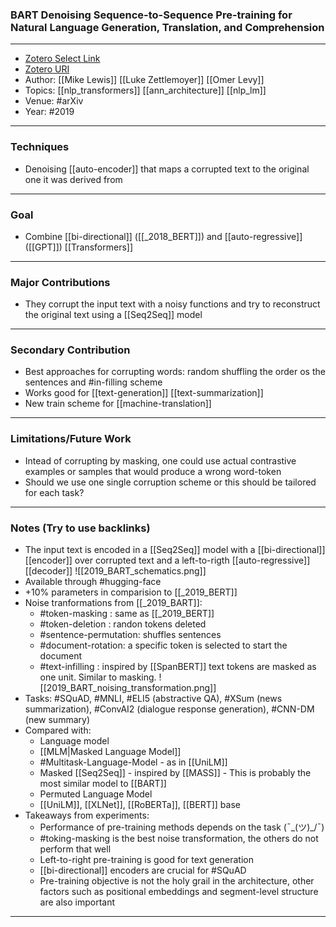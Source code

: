### BART Denoising Sequence-to-Sequence Pre-training for Natural Language Generation, Translation, and Comprehension
---
- [Zotero Select Link](zotero://select/groups/2480461/items/MQD3MHPY)
- [Zotero URI](https://www.zotero.org/groups/2480461/items/MQD3MHPY)
- Author: [[Mike Lewis]] [[Luke Zettlemoyer]] [[Omer Levy]]
- Topics: [[nlp_transformers]] [[ann_architecture]] [[nlp_lm]]
- Venue: #arXiv
- Year: #2019 
---
### Techniques
- Denoising [[auto-encoder]] that maps a corrupted text to the original one it was derived from
---
### Goal
- Combine [[bi-directional]] ([[_2018_BERT]]) and [[auto-regressive]] ([[GPT]]) [[Transformers]]
---
### Major Contributions
- They corrupt the input text with a noisy functions and try to reconstruct the original text using a [[Seq2Seq]] model
---
### Secondary Contribution
- Best approaches for corrupting words: random shuffling the order os the sentences and #in-filling scheme
- Works good for [[text-generation]] [[text-summarization]]
- New train scheme for [[machine-translation]]
---
### Limitations/Future Work
- Intead of corrupting by masking, one could use actual contrastive examples or samples that would produce a wrong word-token
- Should we use one single corruption scheme or this should be tailored for each task?
---
### Notes (Try to use backlinks)
- The input text is encoded in a [[Seq2Seq]] model with a  [[bi-directional]] [[encoder]] over corrupted text and a left-to-rigth  [[auto-regressive]] [[decoder]]
![[2019_BART_schematics.png]]
- Available through #hugging-face
- +10% parameters in comparision to [[_2019_BERT]]
- Noise tranformations from [[_2019_BART]]: 
	- #token-masking : same as [[_2019_BERT]]
	- #token-deletion : randon tokens deleted
	- #sentence-permutation: shuffles sentences
	- #document-rotation: a specific token is selected to start the document
	- #text-infilling : inspired by [[SpanBERT]] text tokens are masked as one unit. Similar to masking.
![[2019_BART_noising_transformation.png]]
- Tasks: #SQuAD, #MNLI, #ELI5 (abstractive QA), #XSum (news summarization), #ConvAI2 (dialogue response generation), #CNN-DM (new summary)
- Compared with:
	- Language model
	- [[MLM|Masked Language Model]]
	- #Multitask-Language-Model - as in [[UniLM]]
	- Masked [[Seq2Seq]] - inspired by [[MASS]] - This is probably the most similar model to [[BART]]
	- Permuted Language Model
	- [[UniLM]], [[XLNet]], [[RoBERTa]], [[BERT]] base
- Takeaways from experiments:
	- Performance of pre-training methods depends on the task (¯\_(ツ)_/¯)
	- #toking-masking is the best noise transformation, the others do not perform that well
	- Left-to-right pre-training is good for text generation
	- [[bi-directional]] encoders are crucial for #SQuAD 
	- Pre-training objective is not the holy grail in the architecture, other factors such as positional embeddings and segment-level structure are also important
---
